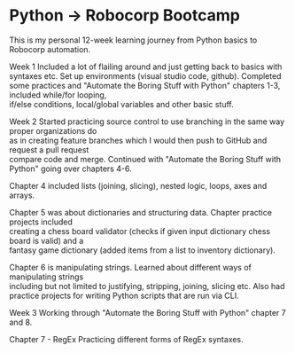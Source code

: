 # Python -> Robocorp Bootcamp

This is my personal 12-week learning journey from Python basics to Robocorp automation.

Week 1
Included a lot of flailing around and just getting back to basics with syntaxes etc.
Set up environments (visual studio code, github).
Completed some practices and "Automate the Boring Stuff with Python" chapters 1-3, included while/for looping, \
if/else conditions, local/global variables and other basic stuff.

Week 2
Started practicing source control to use branching in the same way proper organizations do \
as in creating feature branches which I would then push to GitHub and request a pull request \
compare code and merge. Continued with "Automate the Boring Stuff with Python" going over chapters 4-6.

Chapter 4 included lists (joining, slicing), nested logic, loops, axes and arrays.

Chapter 5 was about dictionaries and structuring data. Chapter practice projects included \
creating a chess board validator (checks if given input dictionary chess board is valid) and a \
fantasy game dictionary (added items from a list to inventory dictionary).

Chapter 6 is manipulating strings. Learned about different ways of manipulating strings \
including but not limited to justifying, stripping, joining, slicing etc.
Also had practice projects for writing Python scripts that are run via CLI.

Week 3
Working through "Automate the Boring Stuff with Python" chapter 7 and 8.

Chapter 7 - RegEx
Practicing different forms of RegEx syntaxes.